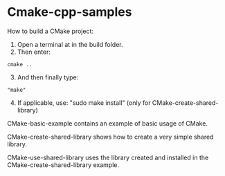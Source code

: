 # Cmake-cpp-samples

How to build a CMake project:
1. Open a terminal at in the build folder.
2. Then enter:
```
cmake ..
```

3. And then finally type: 
```
"make"
```
4. If applicable, use: "sudo make install" (only for CMake-create-shared-library)

CMake-basic-example contains an example of basic usage of CMake.

CMake-create-shared-library shows how to create a very simple shared library.

CMake-use-shared-library uses the library created and installed in the CMake-create-shared-library example.
